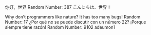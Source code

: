 你好，世界
Random Number: 387
こんにちは、世界！

Why don't programmers like nature? It has too many bugs!
Random Number: 17
¿Por qué no se puede discutir con un número 22? ¡Porque siempre tiene razón!
Random Number: 9102
adeumon1
